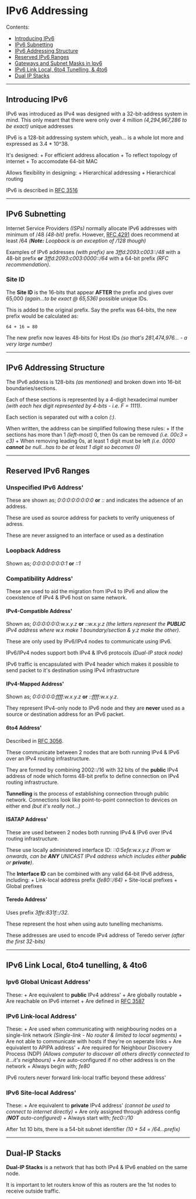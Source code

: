 # IPv6 Addressing

Contents:

+ [Introducing IPv6](#introducing-ipv6)
+ [IPv6 Subnetting](#ipv6-subnetting)
+ [IPv6 Addressing Structure](#ipv6-addressing-structure)
+ [Reserved IPv6 Ranges](#reserved-ipv6-ranges)
+ [Gateways and Subnet Masks in Ipv6](#gateways-and-subnet-masks-in-ipv6)
+ [IPv6 Link Local, 6to4 Tunelling, & 4to6]()
+ [Dual IP Stacks](#dual-ip-stacks)

***

## Introducing IPv6

IPv6 was introduced as IPv4 was designed with a 32-bit-address system in mind. This only meant that there were only over 4 million _(4,294,967,286 to be exact)_ unique addresses

IPv6 is a 128-bit addressing system which, yeah... is a whole lot more and expressed as 3.4 * 10^38.

It's designed:
    + For efficient address allocation
    + To reflect topology of internet
    + To accomodate 64-bit MAC

Allows flexibility in designing:
    + Hierarchical addressing
    + Hierarchical routing

IPv6 is described in [RFC 3516](https://tools.ietf.org/html/rfc3516)

***

## IPv6 Subnetting

Internet Service Providers _(ISPs)_ normally allocate IPv6 addresses with minimum of /48 _(48-bit)_ prefix. However, [RFC 4291](https://tools.ietf.org/html/rfc4291) does recommend at least /64 _(**Note:** Loopback is an exception of /128 though)_

Examples of IPv6 addresses _(with prefix)_ are _3ffd:2093:c003::/48_ with a 48-bit prefix **or** _3ffd:2093:c003:0000::/64_ with a 64-bit prefix _(RFC recommendation)_.

### Site ID

The **Site ID** is the 16-bits that appear **AFTER** the prefix and gives over 65,000 _(again...to be exact @ 65,536)_ possible unique IDs.

This is added to the original prefix. Say the prefix was 64-bits, the new prefix would be calculated as:

```
64 + 16 = 80
```

The new prefix now leaves 48-bits for Host IDs _(so that's 281,474,976... - a very large number)_

***

## IPv6 Addressing Structure

The IPv6 address is 128-bits _(as mentioned)_ and broken down into 16-bit boundaries/sections.

Each of these sections is represented by a 4-digit hexadecimal number _(with each hex digit represented by 4-bits - i.e. F = 1111)_.

Each section is separated out with a colon _(:)_.

When written, the address can be simplified following these rules:
    + If the sections has more than 1 _(left-most)_ 0, then 0s can be removed
    _(i.e. 00c3 = c3)_
    + When removing leading 0s, at least 1 digit must be left
    _(i.e. 0000 **cannot** be null...has to be at least 1 digit so becomes 0)_

***

## Reserved IPv6 Ranges

### Unspecified IPv6 Address'

These are shown as; _0:0:0:0:0:0:0:0_ **or** _::_ and indicates the adsence of an address.

These are used as source address for packets to verify uniqueness of adress.

These are never assigned to an interface or used as a destination

### Loopback Address

Shown as; _0:0:0:0:0:0:0:1_ **or** _::1_

### Compatibility Address'

These are used to aid the migration from IPv4 to IPv6 and allow the coexistence of IPv4 & IPv6 host on same network.

#### IPv4-Compatible Address'

Shown as; _0:0:0:0:0:0:w.x.y.z_ **or** _::w.x.y.z_ _(the letters represent the **PUBLIC** IPv4 address where w.x make 1 boundary/section & y.z make the other)_.

These are only used by IPv6/IPv4 nodes to communicate using IPv6.

IPv6/IPv4 nodes support both IPv4 & IPv6 protocols _(Dual-IP stack node)_

IPv6 traffic is encapsulated with IPv4 header which makes it possible to send packet to it's destination using IPv4 infrastructure

#### IPv4-Mapped Address'

Shown as; _0:0:0:0:0:ffff:w.x.y.z_ **or** _::ffff:w.x.y.z_.

They represent IPv4-only node to IPv6 node and they are **never** used as a source or destination address for an IPv6 packet.

#### 6to4 Address'

Described in [RFC 3056](https://tools.ietf.org/html/rfc3056).

These communicate between 2 nodes that are both running IPv4 & IPv6 over an IPv4 routing infrastructure.

They are formed by combining 2002::/16 with 32 bits of the **public** IPv4 address of node which forms 48-bit prefix to define connection on IPv4 routing infrastructure.

**Tunnelling** is the process of establishing connection through public network. Connections look like point-to-point connection to devices on either end _(but it's really not...)_

#### ISATAP Address'

These are used between 2 nodes both running IPv4 & IPv6 over IPv4 routing infrastructure.

These use locally administered interface ID: _::0:5efe:w.x.y.z_ _(From w onwards, can be **ANY** UNICAST IPv4 address which includes either **public** or **private**)_.

The **Interface ID** can be combined with any valid 64-bit IPv6 address, including:
    + Link-local address prefix _(fe80::/64)_
    + Site-local prefixes
    + Global prefixes

#### Teredo Address'

Uses prefix _3ffe:831f::/32_.

These represent the host when using auto tunelling mechanisms.

These addresses are used to encode IPv4 address of Teredo server _(after the first 32-bits)_

***

## IPv6 Link Local, 6to4 tunelling, & 4to6

### Ipv6 Global Unicast Address'

These:
    + Are equivalent to **public** IPv4 address'
    + Are globally routable
    + Are reachable on IPv6 internet
    + Are defined in [RFC 3587](https://tools.ietf.org/html/rfc3587)

### IPv6 Link-local Address'

These:
    + Are used when communicating with neighbouring nodes on a single-link network
    _(Single-link - No router & limited to local segments)_
    + Are not able to communicate with hosts if they're on seperate links
    + Are equivalent to APIPA address'
    + Are required for Neighbour Discovery Process (NDP)
    _(Allows computer to discover all others directly connected to it...it's neighbours)_
    + Are auto-configured if no other address is on the network
    + Always begin with; _fe80_

IPv6 routers never forward link-local traffic beyond these address'

### IPv6 Site-local Address'

These:
    + Are equivalent to **private** IPv4 address'
    _(cannot be used to connect to internet directly)_
    + Are only assigned through address config
    _(**NOT** auto-configured)_
    + Always start with; _fec0::/10_

After 1st 10 bits, there is a 54-bit subnet identifier _(10 + 54 = /64...prefix)_

***

## Dual-IP Stacks

**Dual-IP Stacks** is a network that has both IPv4 & IPv6 enabled on the same node.

It is important to let routers know of this as routers are the 1st nodes to receive outside traffic.


